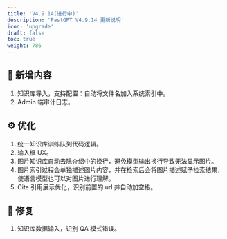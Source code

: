 ```yaml
---
title: 'V4.9.14(进行中)'
description: 'FastGPT V4.9.14 更新说明'
icon: 'upgrade'
draft: false
toc: true
weight: 786
---
```



## 🚀 新增内容

1. 知识库导入，支持配置：自动将文件名加入系统索引中。
2. Admin 端审计日志。

## ⚙️ 优化

1. 统一知识库训练队列代码逻辑。
2. 输入框 UX。
3. 图片知识库自动去除介绍中的换行，避免模型输出换行导致无法显示图片。
4. 图片索引过程会单独描述图片内容，并在检索后会将图片描述赋予检索结果，使语言模型也可以对图片进行理解。
5. Cite 引用展示优化，识别前置的 url 并自动加空格。

## 🐛 修复

1. 知识库数据输入，识别 QA 模式错误。